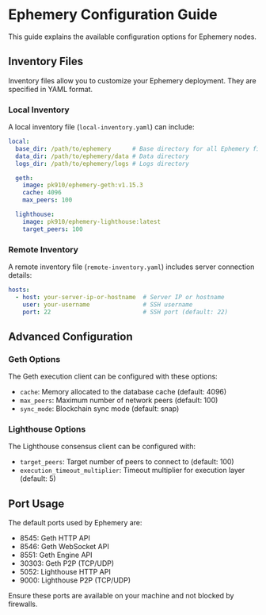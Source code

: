# Ephemery Configuration Guide

This guide explains the available configuration options for Ephemery nodes.

## Inventory Files

Inventory files allow you to customize your Ephemery deployment. They are specified in YAML format.

### Local Inventory

A local inventory file (`local-inventory.yaml`) can include:

```yaml
local:
  base_dir: /path/to/ephemery      # Base directory for all Ephemery files
  data_dir: /path/to/ephemery/data # Data directory
  logs_dir: /path/to/ephemery/logs # Logs directory

  geth:
    image: pk910/ephemery-geth:v1.15.3
    cache: 4096
    max_peers: 100

  lighthouse:
    image: pk910/ephemery-lighthouse:latest
    target_peers: 100
```

### Remote Inventory

A remote inventory file (`remote-inventory.yaml`) includes server connection details:

```yaml
hosts:
  - host: your-server-ip-or-hostname  # Server IP or hostname
    user: your-username               # SSH username
    port: 22                          # SSH port (default: 22)
```

## Advanced Configuration

### Geth Options

The Geth execution client can be configured with these options:

- `cache`: Memory allocated to the database cache (default: 4096)
- `max_peers`: Maximum number of network peers (default: 100)
- `sync_mode`: Blockchain sync mode (default: snap)

### Lighthouse Options

The Lighthouse consensus client can be configured with:

- `target_peers`: Target number of peers to connect to (default: 100)
- `execution_timeout_multiplier`: Timeout multiplier for execution layer (default: 5)

## Port Usage

The default ports used by Ephemery are:

- 8545: Geth HTTP API
- 8546: Geth WebSocket API
- 8551: Geth Engine API
- 30303: Geth P2P (TCP/UDP)
- 5052: Lighthouse HTTP API
- 9000: Lighthouse P2P (TCP/UDP)

Ensure these ports are available on your machine and not blocked by firewalls.
